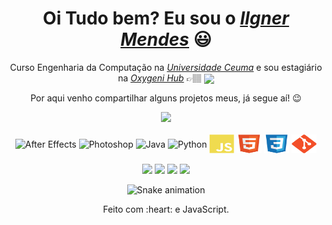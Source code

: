 <div>
  <h1 align="center">Oi Tudo bem? Eu sou o <a href="https://www.linkedin.com/in/ilgnermendes/"><i>Ilgner Mendes</i></a> 😃️</h1>
  <p align="center">Curso Engenharia da Computação na <a href="http://www.ceuma.br/"><i>Universidade Ceuma</i></a> e sou estagiário na <a href="https://www.instagram.com/oxygenihub/"><i>Oxygeni Hub</i></a><span> 👉🏽️</span>
  <a align="rigth"  href="https://www.instagram.com/oxygenihub/" target="_blank">
    <img width="10%" align="center" valign="middle" src="https://img.shields.io/badge/Instagram-E4405F?style=for-the-badge&logo=instagram&logoColor=white  " target="_blank" />
  </a><br>
  <p align="center">Por aqui venho compartilhar alguns projetos meus, já segue aí! 😉️</h2>
</div>

<!-- <h1 align="center"> 
  Trybe
</h1>

<p align="center"><i>"A Trybe é uma escola do futuro para qualquer pessoa que deseja construir uma carreira de sucesso em tecnologia. Como estudante a pessoa ainda tem a opção de pagar os estudos apenas quando estiver formada e com um bom trabalho."</i></p> -->

<div align="center">
  <a href="https://github.com/ilgneer">
    <img height="150em" src="https://github-readme-stats.vercel.app/api?username=ilgneer&count_private=true&include_all_commits=true&show_icons=true&theme=dracula&hide_border=false&show_owner=true"/>
  </a>
</div>

<div align="center" valign="top"><br>
   <img align="center" alt="After Effects" height="30" width="40" src="https://cdn.jsdelivr.net/gh/devicons/devicon/icons/aftereffects/aftereffects-original.svg">
  <img align="center" alt="Photoshop" height="30" width="40" src="https://cdn.jsdelivr.net/gh/devicons/devicon/icons/photoshop/photoshop-plain.svg">
  <img align="center" alt="Java" height="30" width="40" src="https://cdn.jsdelivr.net/gh/devicons/devicon/icons/java/java-original.svg">
  <img align="center" alt="Python" height="30" width="40" src="https://cdn.jsdelivr.net/gh/devicons/devicon/icons/python/python-original.svg">
  <img align="center" alt="Js" height="30" width="40" src="https://raw.githubusercontent.com/devicons/devicon/master/icons/javascript/javascript-plain.svg">
  <img align="center" alt="HTML" height="30" width="40" src="https://raw.githubusercontent.com/devicons/devicon/master/icons/html5/html5-original.svg">
  <img align="center" alt="CSS" height="30" width="40" src="https://raw.githubusercontent.com/devicons/devicon/master/icons/css3/css3-original.svg">
  <img align="center" alt="git" height="30" width="40" src="https://raw.githubusercontent.com/devicons/devicon/master/icons/git/git-original.svg">

<div align="center"><br>
  <a href="https://www.youtube.com/c/ilgn3r" target="_blank"><img src="https://img.shields.io/badge/YouTube-FF0000?style=for-the-badge&logo=youtube&logoColor=white" target="_blank"></a>
  <a href="https://www.instagram.com/https.ilgner/" target="_blank"><img src="https://img.shields.io/badge/-Instagram-%23E4405F?style=for-the-badge&logo=instagram&logoColor=white" target="_blank"></a>
  <!-- <a href="https://www.facebook.com/pr.eduardoribeiro" target="_blank"><img src="https://img.shields.io/badge/Facebook-1877F2?style=for-the-badge&logo=facebook&logoColor=white" target="_blank"></a>  -->
  <a href="https://www.linkedin.com/in/ilgnermendes/" target="_blank"><img src="https://img.shields.io/badge/-LinkedIn-%230077B5?style=for-the-badge&logo=linkedin&logoColor=white" target="_blank"></a> 
  <a href="mailto:mendesilgner@gmail.com"><img src="https://img.shields.io/badge/-Gmail-%23333?style=for-the-badge&logo=gmail&logoColor=white" target="_blank"></a>
</div>

<div align="center">
  
  ![Snake animation](https://github.com/danielbped/danielbped/blob/output/github-contribution-grid-snake.svg)
  
</div>

<div align="center">
  <p>Feito com :heart: e JavaScript.</p>
</div>
